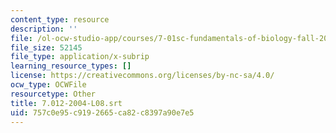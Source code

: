 ```yaml
---
content_type: resource
description: ''
file: /ol-ocw-studio-app/courses/7-01sc-fundamentals-of-biology-fall-2011/757c0e95c9192665ca82c8397a90e7e5_7.012-2004-L08.srt
file_size: 52145
file_type: application/x-subrip
learning_resource_types: []
license: https://creativecommons.org/licenses/by-nc-sa/4.0/
ocw_type: OCWFile
resourcetype: Other
title: 7.012-2004-L08.srt
uid: 757c0e95-c919-2665-ca82-c8397a90e7e5
---
```

